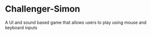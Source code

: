 # Challenger-Simon
A UI and sound based game that allows users to play using mouse and keyboard inputs
